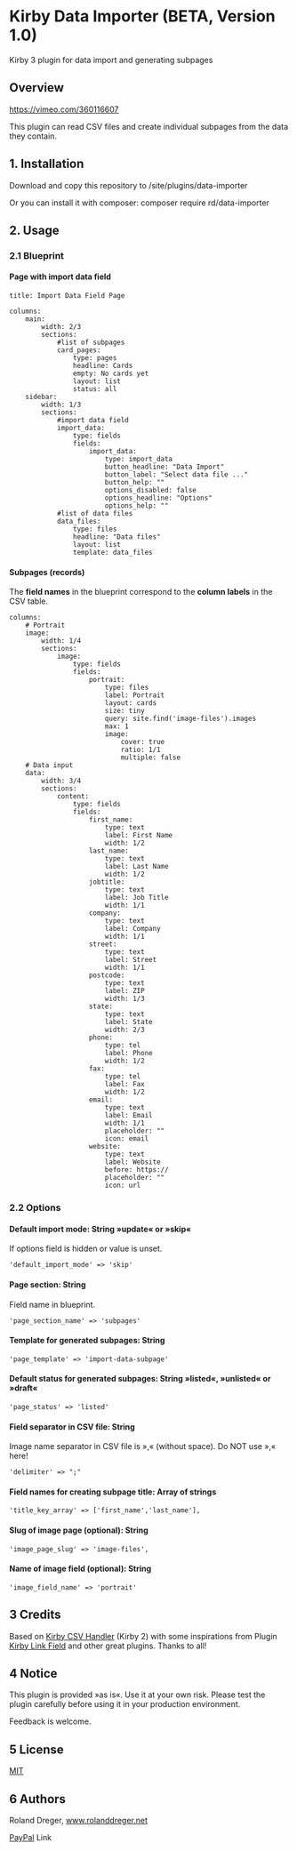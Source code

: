 # Kirby Data Importer (BETA, Version 1.0)

Kirby 3 plugin for data import and generating subpages


## Overview

https://vimeo.com/360116607

This plugin can read CSV files and create individual subpages from the data they contain. 


## 1. Installation

Download and copy this repository to /site/plugins/data-importer

Or you can install it with composer: composer require rd/data-importer


## 2. Usage
### 2.1 Blueprint
#### Page with import data field

    title: Import Data Field Page

    columns:
        main:
            width: 2/3
            sections:
                #list of subpages
                card_pages:
                    type: pages
                    headline: Cards
                    empty: No cards yet
                    layout: list
                    status: all
        sidebar:
            width: 1/3
            sections:
                #import data field
                import_data:
                    type: fields
                    fields:
                        import_data:
                            type: import_data
                            button_headline: "Data Import"
                            button_label: "Select data file ..."
                            button_help: ""
                            options_disabled: false
                            options_headline: "Options"
                            options_help: ""
                #list of data files
                data_files:
                    type: files
                    headline: "Data files"
                    layout: list
                    template: data_files

#### Subpages (records)
The **field names** in the blueprint correspond to the **column labels** in the CSV table.

    columns:
        # Portrait
        image:
            width: 1/4
            sections:
                image:
                    type: fields
                    fields:
                        portrait:
                            type: files
                            label: Portrait
                            layout: cards
                            size: tiny
                            query: site.find('image-files').images
                            max: 1
                            image:
                                cover: true
                                ratio: 1/1
                                multiple: false
        # Data input
        data:
            width: 3/4
            sections:
                content:
                    type: fields
                    fields:
                        first_name:
                            type: text
                            label: First Name
                            width: 1/2
                        last_name:
                            type: text
                            label: Last Name
                            width: 1/2
                        jobtitle:
                            type: text
                            label: Job Title
                            width: 1/1
                        company:
                            type: text
                            label: Company
                            width: 1/1
                        street:
                            type: text
                            label: Street
                            width: 1/1
                        postcode:
                            type: text
                            label: ZIP
                            width: 1/3
                        state:
                            type: text
                            label: State
                            width: 2/3
                        phone:
                            type: tel
                            label: Phone
                            width: 1/2
                        fax:
                            type: tel
                            label: Fax
                            width: 1/2
                        email:
                            type: text
                            label: Email
                            width: 1/1
                            placeholder: ""
                            icon: email
                        website:
                            type: text
                            label: Website
                            before: https://
                            placeholder: ""
                            icon: url  
                            
### 2.2 Options

#### Default import mode: String »update« or »skip« 
If options field is hidden or value is unset.

    'default_import_mode' => 'skip' 


#### Page section: String
Field name in blueprint.

    'page_section_name' => 'subpages'


#### Template for generated subpages: String

    'page_template' => 'import-data-subpage'


#### Default status for generated subpages: String »listed«, »unlisted« or »draft« 

    'page_status' => 'listed' 

#### Field separator in CSV file: String
Image name separator in CSV file is »,« (without space).
Do NOT use »,« here!

    'delimiter' => ";" 


#### Field names for creating subpage title: Array of strings

    'title_key_array' => ['first_name','last_name'], 


#### Slug of image page (optional): String

    'image_page_slug' => 'image-files',


#### Name of image field (optional): String 

    'image_field_name' => 'portrait'  


## 3 Credits

Based on [Kirby CSV Handler](https://github.com/texnixe/kirby-csv-handler) (Kirby 2) with some inspirations from Plugin [Kirby Link Field](https://github.com/OblikStudio/kirby-link-field) and other great plugins. Thanks to all!


## 4 Notice

This plugin is provided »as is«. Use it at your own risk. Please test the plugin carefully before using it in your production environment.

Feedback is welcome.


## 5 License

[MIT](http://www.opensource.org/licenses/mit-license.php)


## 6 Authors

Roland Dreger, www.rolanddreger.net


[PayPal](https://www.paypal.com/cgi-bin/webscr?cmd=_donations&business=roland%2edreger%40a1%2enet&lc=AT&item_name=Roland%20Dreger%20%2f%20Donation%20for%20script%20development%20Kirby-Data-Importer&currency_code=EUR&bn=PP%2dDonationsBF%3abtn_donateCC_LG%2egif%3aNonHosted) Link 


